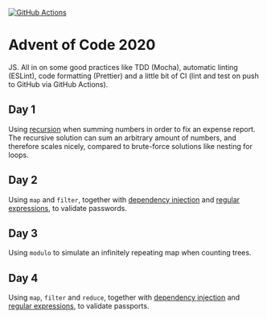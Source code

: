 [![GitHub Actions](https://github.com/meliasson/advent-of-code/workflows/CI/badge.svg)](https://github.com/meliasson/advent-of-code/actions?query=workflow%3ACI)

# Advent of Code 2020

JS. All in on some good practices like TDD (Mocha), automatic linting (ESLint), code formatting (Prettier) and a little bit of CI (lint and test on push to GitHub via GitHub Actions).

## Day 1

Using [recursion](https://en.wikipedia.org/wiki/Recursion#In_computer_science) when summing numbers in order to fix an expense report. The recursive solution can sum an arbitrary amount of numbers, and therefore scales nicely, compared to brute-force solutions like nesting for loops.

## Day 2

Using `map` and `filter`, together with [dependency injection](https://en.wikipedia.org/wiki/Dependency_injection) and [regular expressions](https://en.wikipedia.org/wiki/Regular_expression), to validate passwords.

## Day 3

Using `modulo` to simulate an infinitely repeating map when counting trees.

## Day 4

Using `map`, `filter` and `reduce`, together with [dependency injection](https://en.wikipedia.org/wiki/Dependency_injection) and [regular expressions](https://en.wikipedia.org/wiki/Regular_expression), to validate passports.
